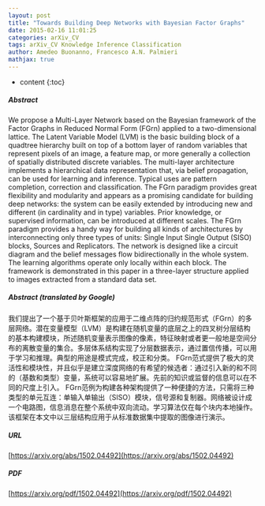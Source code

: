 ```yaml
---
layout: post
title: "Towards Building Deep Networks with Bayesian Factor Graphs"
date: 2015-02-16 11:01:25
categories: arXiv_CV
tags: arXiv_CV Knowledge Inference Classification
author: Amedeo Buonanno, Francesco A.N. Palmieri
mathjax: true
---
```


* content
{:toc}

##### Abstract
We propose a Multi-Layer Network based on the Bayesian framework of the Factor Graphs in Reduced Normal Form (FGrn) applied to a two-dimensional lattice. The Latent Variable Model (LVM) is the basic building block of a quadtree hierarchy built on top of a bottom layer of random variables that represent pixels of an image, a feature map, or more generally a collection of spatially distributed discrete variables. The multi-layer architecture implements a hierarchical data representation that, via belief propagation, can be used for learning and inference. Typical uses are pattern completion, correction and classification. The FGrn paradigm provides great flexibility and modularity and appears as a promising candidate for building deep networks: the system can be easily extended by introducing new and different (in cardinality and in type) variables. Prior knowledge, or supervised information, can be introduced at different scales. The FGrn paradigm provides a handy way for building all kinds of architectures by interconnecting only three types of units: Single Input Single Output (SISO) blocks, Sources and Replicators. The network is designed like a circuit diagram and the belief messages flow bidirectionally in the whole system. The learning algorithms operate only locally within each block. The framework is demonstrated in this paper in a three-layer structure applied to images extracted from a standard data set.

##### Abstract (translated by Google)
我们提出了一个基于贝叶斯框架的应用于二维点阵的归约规范形式（FGrn）的多层网络。潜在变量模型（LVM）是构建在随机变量的底层之上的四叉树分层结构的基本构建模块，所述随机变量表示图像的像素，特征映射或者更一般地是空间分布的离散变量的集合。多层体系结构实现了分层数据表示，通过置信传播，可以用于学习和推理。典型的用途是模式完成，校正和分类。 FGrn范式提供了极大的灵活性和模块性，并且似乎是建立深度网络的有希望的候选者：通过引入新的和不同的（基数和类型）变量，系统可以容易地扩展。先前的知识或监督的信息可以在不同的尺度上引入。 FGrn范例为构建各种架构提供了一种便捷的方法，只需将三种类型的单元互连：单输入单输出（SISO）模块，信号源和复制器。网络被设计成一个电路图，信息消息在整个系统中双向流动。学习算法仅在每个块内本地操作。该框架在本文中以三层结构应用于从标准数据集中提取的图像进行演示。

##### URL
[https://arxiv.org/abs/1502.04492](https://arxiv.org/abs/1502.04492)

##### PDF
[https://arxiv.org/pdf/1502.04492](https://arxiv.org/pdf/1502.04492)

